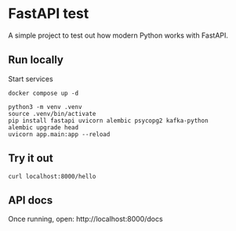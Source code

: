 # FastAPI test

A simple project to test out how modern Python works with FastAPI.

## Run locally

Start services
```
docker compose up -d
```

```
python3 -m venv .venv
source .venv/bin/activate
pip install fastapi uvicorn alembic psycopg2 kafka-python
alembic upgrade head
uvicorn app.main:app --reload
```

## Try it out

```
curl localhost:8000/hello
```

## API docs

Once running, open: http://localhost:8000/docs